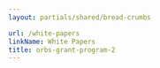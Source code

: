```yaml
---
layout: partials/shared/bread-crumbs

url: /white-papers
linkName: White Papers
title: orbs-grant-program-2
---
```

